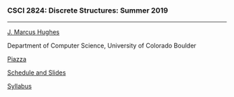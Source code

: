 ### CSCI 2824: Discrete Structures: Summer 2019
***

[J. Marcus Hughes](https://www.jmbhughes.com/)

Department of Computer Science, University of Colorado Boulder 

[Piazza](piazza.com/colorado/summer2019/csci2824/home)

[Schedule and Slides](https://github.com/jmbhughes/CSCI2824-Discrete-Structures/blob/master/resources/schedule.md)

[Syllabus](https://github.com/jmbhughes/CSCI2824-Discrete-Structures/blob/master/resources/syllabus.md)
